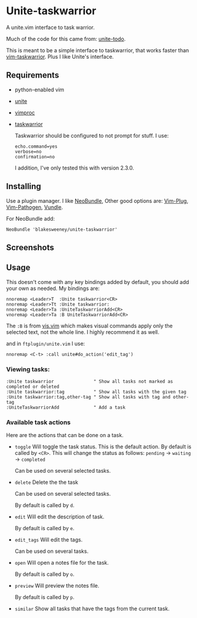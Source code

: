 # Unite-taskwarrior

A unite.vim interface to task warrior.

Much of the code for this came from:
[unite-todo](https://github.com/kannokanno/unite-todo).

This is meant to be a simple interface to taskwarrior, that works faster than
[vim-taskwarrior](https://github.com/farseer90718/vim-taskwarrior). Plus I like
Unite's interface.

## Requirements

* python-enabled vim
* [unite](https://github.com/Shougo/unite.vim)
* [vimproc](https://github.com/Shougo/vimproc.vim)
* [taskwarrior](http://taskwarrior.org/)

    Taskwarrior should be configured to not prompt for stuff. I use:

    ```
    echo.command=yes
    verbose=no
    confirmation=no
    ```

    I addition, I've only tested this with version 2.3.0.

## Installing

Use a plugin manager. I like
[NeoBundle](https://github.com/Shougo/neobundle.vim), Other good options are:
[Vim-Plug](https://github.com/junegunn/vim-plug),
[Vim-Pathogen](https://github.com/tpope/vim-pathogen),
[Vundle](https://github.com/gmarik/Vundle.vim).

For NeoBundle add:

```vim
NeoBundle 'blakesweeney/unite-taskwarrior'
```

## Screenshots



## Usage

This doesn't come with any key bindings added by default, you should add your
own as needed. My bindings are:

```vim
nnoremap <Leader>T  :Unite taskwarrior<CR>
nnoremap <Leader>Tt :Unite taskwarrior:
nnoremap <Leader>Ta :UniteTaskwarriorAdd<CR>
vnoremap <Leader>Ta :B UniteTaskwarriorAdd<CR>
```

The `:B` is from
[vis.vim](http://vim.sourceforge.net/scripts/script.php?script_id=1195) which
makes visual commands apply only the selected text, not the whole line. I highly
recommend it as well.

and in `ftplugin/unite.vim` I use:

```vim
nnoremap <C-t> :call unite#do_action('edit_tag')
```

### Viewing tasks:

```vim
:Unite taskwarrior               " Show all tasks not marked as completed or deleted
:Unite taskwarrior:tag           " Show all tasks with the given tag
:Unite taskwarrior:tag,other-tag " Show all tasks with tag and other-tag
:UniteTaskwarriorAdd             " Add a task
```

### Available task actions

Here are the actions that can be done on a task.

* `toggle`
    Will toggle the task status. This is the default action. By default is called by
    `<CR>`. This will change the status as follows: 
    `pending` -> `waiting` -> `completed`

    Can be used on several selected tasks.

* `delete`
    Delete the the task

    Can be used on several selected tasks.

    By default is called by `d`.


* `edit` 
    Will edit the description of task.

    By default is called by `e`.

* `edit_tags` 
    Will edit the tags.

    Can be used on several tasks.

* `open` 
    Will open a notes file for the task.

    By default is called by `o`.

* `preview` 
    Will preview the notes file.

    By default is called by `p`.

* `similar`
    Show all tasks that have the tags from the current task.
